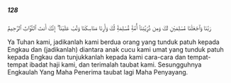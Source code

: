 ##### 128

<span class="ayah">رَبَّنَا وَٱجْعَلْنَا مُسْلِمَيْنِ لَكَ وَمِن ذُرِّيَّتِنَآ أُمَّةًۭ مُّسْلِمَةًۭ لَّكَ وَأَرِنَا مَنَاسِكَنَا وَتُبْ عَلَيْنَآ ۖ إِنَّكَ أَنتَ ٱلتَّوَّابُ ٱلرَّحِيمُ</span>

<span class="ayah_translation">Ya Tuhan kami, jadikanlah kami berdua orang yang tunduk patuh kepada Engkau dan (jadikanlah) diantara anak cucu kami umat yang tunduk patuh kepada Engkau dan tunjukkanlah kepada kami cara-cara dan tempat-tempat ibadat haji kami, dan terimalah taubat kami. Sesungguhnya Engkaulah Yang Maha Penerima taubat lagi Maha Penyayang.</span>
